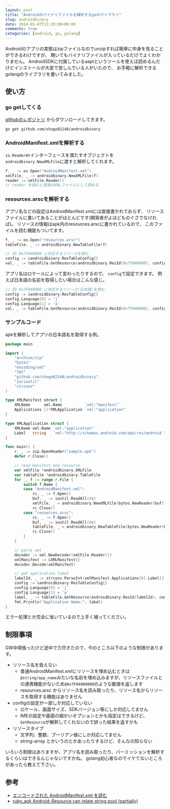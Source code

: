 ```yaml
---
layout: post
title: "Androidのバイナリファイルを解析するgoのライブラリ"
slug: androidbinary
date: 2014-05-07T13:29:00+09:00
comments: true
categories: [android, go, golang]
---
```


Androidのアプリの実態はzipファイルなのでunzipすれば簡単に中身を見ることができるわけですが、
開いてもバイナリファイルが入っているだけでよくわかりません。
AndroidSDKに付属しているaaptというツールを使えば読めるんだけどインストールが大変で苦しんでいる人がいたので、
お手軽に解析できるgolangのライブラリを書いてみました。

<!-- More -->

## 使い方

### go getしてくる

[githubのレポジトリ](https://github.com/shogo82148/androidbinary) からダウンロードしてきます。

``` bash
go get github.com/shogo82148/androidbinary
```

### AndroidManifest.xmlを解析する

`io.ReaderAt`インターフェースを満たすオブジェクトを`androidbinary.NewXMLFile`に渡すと解析してくれます。

``` go
f, _ := os.Open("AndroidManifest.xml")
xmlFile, _ := androidbinary.NewXMLFile(f)
reader := xmlFile.Reader()
// reader を読むと普通のXMLファイルとして読める
```

### resources.arscを解析する

アプリ名などの設定はAndroidManifest.xmlには直接書かれておらず、
リソースファイルに書いてあることがほとんどです(開発者がよほどものぐさでなければ)。
リソースの情報はapk内のresources.arscに書かれているので、
このファイルを読む機能もついてます。

``` go
f, _ := os.Open("resources.arsc")
tableFile, _ := androidbinary.NewTableFile(f)

// ID 0x7F040000 に対応するリソースを読む
config := &androidbinary.ResTableConfig{}
val, _ := tableFile.GetResource(androidbinary.ResId(0x7f040000), config)
```

アプリ名はロケールによって変わったりするので、
`config`で設定できます。
例えば日本語の名前を取得したい場合はこんな感じ。

``` go
// ID 0x7F040000 に対応するリソース(日本語)を読む
config := &androidbinary.ResTableConfig{}
config.Language[0] = 'j'
config.Language[1] = 'a'
val, _ := tableFile.GetResource(androidbinary.ResId(0x7f040000), config)
```

### サンプルコード
apkを解析してアプリの日本語名を取得する例。

``` go
package main

import (
	"archive/zip"
	"bytes"
	"encoding/xml"
	"fmt"
	"github.com/shogo82148/androidbinary"
	"io/ioutil"
	"strconv"
)

type XMLManifest struct {
	XMLName      xml.Name          `xml:"manifest"`
	Applications []*XMLApplication `xml:"application"`
}

type XMLApplication struct {
	XMLName xml.Name `xml:"application"`
	Label   string   `xml:"http://schemas.android.com/apk/res/android label,attr"`
}

func main() {
	r, _ := zip.OpenReader("sample.apk")
	defer r.Close()

	// read manifest and resource
	var xmlFile *androidbinary.XMLFile
	var tableFile *androidbinary.TableFile
	for _, f := range r.File {
		switch f.Name {
		case "AndroidManifest.xml":
			rc, _ := f.Open()
			buf, _ := ioutil.ReadAll(rc)
			xmlFile, _ = androidbinary.NewXMLFile(bytes.NewReader(buf))
			rc.Close()
		case "resources.arsc":
			rc, _ := f.Open()
			buf, _ := ioutil.ReadAll(rc)
			tableFile, _ = androidbinary.NewTableFile(bytes.NewReader(buf))
			rc.Close()
		}
	}

	// parse xml
	decoder := xml.NewDecoder(xmlFile.Reader())
	xmlManifest := &XMLManifest{}
	decoder.Decode(xmlManifest)

	// get application label
	labelId, _ := strconv.ParseInt(xmlManifest.Applications[0].Label[3:], 16, 32)
	config := &androidbinary.ResTableConfig{}
	config.Language[0] = 'j'
	config.Language[1] = 'a'
	label, _ := tableFile.GetResource(androidbinary.ResId(labelId), config)
	fmt.Println("Application Name:", label)
}
```

エラー処理とか完全に省いているので上手く補ってください。


## 制限事項

GW中頑張ったけど途中で力尽きたので、今のところ以下のような制限があります。

- リソース名を扱えない
  - 普通AndroidManifest.xmlにリソースを埋め込むときは`@string/app_name`みたいな名前を埋め込みますが、リソースファイルとの連携機能がないため`@0x7F04000000`のような数値を返します
  - resources.arsc からリソース名を読み取ったり、リソース名からリソースを取得する機能はありません
- configの設定が一部しか対応していない
  - ロケール、画面サイズ、SDKバージョン等にしか対応してません
  - IMEの設定や画面の細かいオプションとかも指定はできるけど、`GetResource`が解釈してくれないので誤った結果を返すかも
- リソースタイプ
  - 文字列、整数、ブーリアン値にしか対応してません
  - string-array とかいうのとかあったりするけど、そんなの知らない

いろいろ制限はありますが、アプリ名を読み取ったり、パーミッションを解析するくらいはできるんじゃないですかね。
golang初心者なのでイケてないところがあったら教えて下さい。

## 参考

- [エンコードされた AndroidManifest.xml を読む](http://dsas.blog.klab.org/archives/52011424.html)
- [ruby_apk Android::Resource can relate string pool (partially)](https://gist.github.com/cielavenir/4365521)
